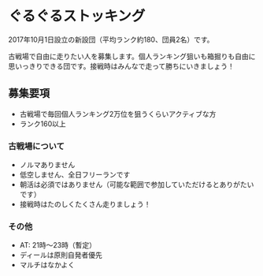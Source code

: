 # ぐるぐるストッキング

2017年10月1日設立の新設団（平均ランク約180、団員2名）です。

古戦場で自由に走りたい人を募集します。個人ランキング狙いも箱掘りも自由に思いっきりできる団です。接戦時はみんなで走って勝ちにいきましょう！

## 募集要項

* 古戦場で毎回個人ランキング2万位を狙うくらいアクティブな方
* ランク160以上

### 古戦場について

* ノルマありません
* 低空しません、全日フリーランです
* 朝活は必須ではありません（可能な範囲で参加していただけるとありがたいです）
* 接戦時はたのしくたくさん走りましょう！

### その他

* AT: 21時〜23時（暫定）
* ディールは原則自発者優先
* マルチはなかよく
